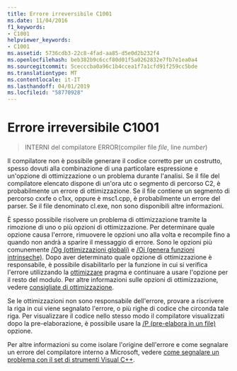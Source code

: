 ```yaml
---
title: Errore irreversibile C1001
ms.date: 11/04/2016
f1_keywords:
- C1001
helpviewer_keywords:
- C1001
ms.assetid: 5736cdb3-22c8-4fad-aa85-d5e0d2b232f4
ms.openlocfilehash: beb382b9c6ccf80d01f5a0262832e7fb7e1ea0a4
ms.sourcegitcommit: 5cecccba0a96c1b4ccea1f7a1cfd91f259cc5bde
ms.translationtype: MT
ms.contentlocale: it-IT
ms.lasthandoff: 04/01/2019
ms.locfileid: "58770928"
---
```

# <a name="fatal-error-c1001"></a>Errore irreversibile C1001

> INTERNI del compilatore ERROR(compiler file *file*, line *number*)

Il compilatore non è possibile generare il codice corretto per un costrutto, spesso dovuti alla combinazione di una particolare espressione e un'opzione di ottimizzazione o un problema durante l'analisi. Se il file del compilatore elencato dispone di un'ora utc o segmento di percorso C2, è probabilmente un errore di ottimizzazione. Se il file contiene un segmento di percorso cxxfe o c1xx, oppure è msc1.cpp, è probabilmente un errore del parser. Se il file denominato cl.exe, non sono disponibili altre informazioni.

È spesso possibile risolvere un problema di ottimizzazione tramite la rimozione di uno o più opzioni di ottimizzazione. Per determinare quale opzione causa l'errore, rimuovere le opzioni uno alla volta e recompile fino a quando non andrà a sparire il messaggio di errore. Sono le opzioni più comunemente [/Og (ottimizzazioni globali)](../../build/reference/og-global-optimizations.md) e [/Oi (genera funzioni intrinseche)](../../build/reference/oi-generate-intrinsic-functions.md). Dopo aver determinato quale opzione di ottimizzazione è responsabile, è possibile disabilitarlo per la funzione in cui si verifica l'errore utilizzando la [ottimizzare](../../preprocessor/optimize.md) pragma e continuare a usare l'opzione per il resto del modulo. Per altre informazioni sulle opzioni di ottimizzazione, vedere [consigliate di ottimizzazione](../../build/optimization-best-practices.md).

Se le ottimizzazioni non sono responsabile dell'errore, provare a riscrivere la riga in cui viene segnalato l'errore, o più righe di codice che circonda tale riga. Per visualizzare il codice nello stesso modo il compilatore visualizzati dopo la pre-elaborazione, è possibile usare la [/P (pre-elabora in un file)](../../build/reference/p-preprocess-to-a-file.md) opzione.

Per altre informazioni su come isolare l'origine dell'errore e come segnalare un errore del compilatore interno a Microsoft, vedere [come segnalare un problema con il set di strumenti Visual C++](../../overview/how-to-report-a-problem-with-the-visual-cpp-toolset.md).